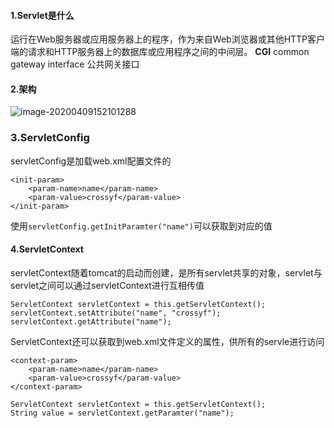 #### 1.Servlet是什么

运行在Web服务器或应用服务器上的程序，作为来自Web浏览器或其他HTTP客户端的请求和HTTP服务器上的数据库或应用程序之间的中间层。
**CGI** common gateway interface 公共网关接口

#### 2.架构
![image-20200409152101288](/Users/yangf/Personal/Note/Resources/image-20200409152101288.png)


### 3.ServletConfig
servletConfig是加载web.xml配置文件的

```
<init-param>
    <param-name>name</param-name>
    <param-value>crossyf</param-value>
</init-param>
```

使用`servletConfig.getInitParamter("name")`可以获取到对应的值

#### 4.ServletContext
servletContext随着tomcat的启动而创建，是所有servlet共享的对象，servlet与servlet之间可以通过servletContext进行互相传值
```
ServletContext servletContext = this.getServletContext();
servletContext.setAttribute("name", "crossyf");
servletContext.getAttribute("name");
```
ServletContext还可以获取到web.xml文件定义的属性，供所有的servle进行访问
```
<context-param>
    <param-name>name</param-name>
    <param-value>crossyf</param-value>
</context-param>
```
```
ServletContext servletContext = this.getServletContext();
String value = servletContext.getParamter("name");
```